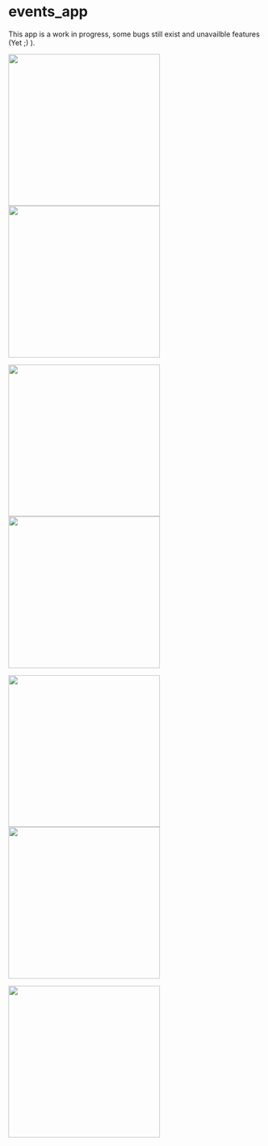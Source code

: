 # events_app

This app is a work in progress, some bugs still exist and unavailble features (Yet ;) ).

<img src="screenshots/log-in.png" width=300>   <img src="screenshots/sign-up.png" width=300>

<img src="screenshots/gallery.png" width=300>   <img src="screenshots/drawer.png" width=300>   

<img src="screenshots/event-details.png" width=300>   <img src="screenshots/club-page.png" width=300>

<img src="screenshots/add-event.png" width=300>
